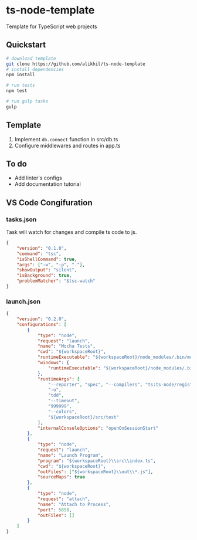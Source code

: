 # ts-node-template
Template for TypeScript web projects

## Quickstart

```sh
# download template
git clone https://github.com/alikhil/ts-node-template
# install dependencies
npm install

# run tests
npm test

# run gulp tasks
gulp
```

## Template

1. Implement `db.connect` function in src/db.ts
2. Configure middlewares and routes in app.ts

## To do

* Add linter's configs
* Add documentation tutorial

## VS Code Congifuration

### tasks.json
Task will watch for changes and compile ts code to js.

```json
{
    "version": "0.1.0",
    "command": "tsc",
    "isShellCommand": true,
    "args": ["-w", "-p", "."],
    "showOutput": "silent",
    "isBackground": true,
    "problemMatcher": "$tsc-watch"
}
```
### launch.json

```json
{
    "version": "0.2.0",
    "configurations": [
        {
            "type": "node",
            "request": "launch",
            "name": "Mocha Tests",
            "cwd": "${workspaceRoot}",
            "runtimeExecutable": "${workspaceRoot}/node_modules/.bin/mocha",
            "windows": {
                "runtimeExecutable": "${workspaceRoot}/node_modules/.bin/mocha.cmd"
            },
            "runtimeArgs": [
                "--reporter", "spec", "--compilers", "ts:ts-node/register",
                "-u",
                "tdd",
                "--timeout",
                "999999",
                "--colors",
                "${workspaceRoot}/src/test"
            ],
            "internalConsoleOptions": "openOnSessionStart"
        },
        {
            "type": "node",
            "request": "launch",
            "name": "Launch Program",
            "program": "${workspaceRoot}\\src\\index.ts",
            "cwd": "${workspaceRoot}",
            "outFiles": ["${workspaceRoot}\\out\\*.js"],
            "sourceMaps": true
        },
        {
            "type": "node",
            "request": "attach",
            "name": "Attach to Process",
            "port": 5858,
            "outFiles": []
        }
    ]
}
```